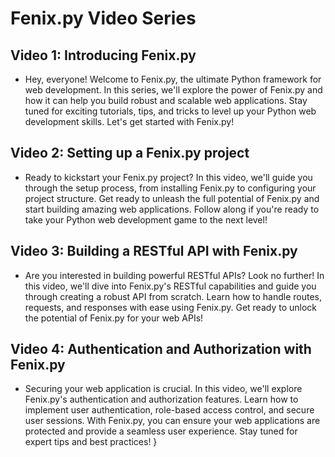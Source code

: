 # Fenix.py Video Series

## Video 1: Introducing Fenix.py

- Hey, everyone! Welcome to Fenix.py, the ultimate Python framework for web development. In this series, we'll explore the power of Fenix.py and how it can help you build robust and scalable web applications. Stay tuned for exciting tutorials, tips, and tricks to level up your Python web development skills. Let's get started with Fenix.py!

## Video 2: Setting up a Fenix.py project

- Ready to kickstart your Fenix.py project? In this video, we'll guide you through the setup process, from installing Fenix.py to configuring your project structure. Get ready to unleash the full potential of Fenix.py and start building amazing web applications. Follow along if you're ready to take your Python web development game to the next level!

## Video 3: Building a RESTful API with Fenix.py

- Are you interested in building powerful RESTful APIs? Look no further! In this video, we'll dive into Fenix.py's RESTful capabilities and guide you through creating a robust API from scratch. Learn how to handle routes, requests, and responses with ease using Fenix.py. Get ready to unlock the potential of Fenix.py for your web APIs!

## Video 4: Authentication and Authorization with Fenix.py

- Securing your web application is crucial. In this video, we'll explore Fenix.py's authentication and authorization features. Learn how to implement user authentication, role-based access control, and secure user sessions. With Fenix.py, you can ensure your web applications are protected and provide a seamless user experience. Stay tuned for expert tips and best practices!
}